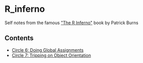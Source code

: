 # R_inferno
Self notes from the famous ["The R Inferno"](https://www.burns-stat.com/pages/Tutor/R_inferno.pdf) book by Patrick Burns


## Contents

- [Circle 6: Doing Global Assignments](R/chapter_6.md)
- [Circle 7: Tripping on Object Orientation](R/chapter_7.md)
